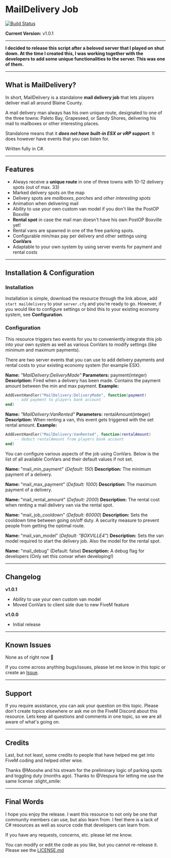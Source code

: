 # MailDelivery Job

[![Build Status](https://travis-ci.org/d0p3t/MailDelivery.svg?branch=master)](https://travis-ci.org/d0p3t/MailDelivery)

**Current Version:** v1.0.1 
___
**I decided to release this script after a beloved server that I played on shut down. At the time I created this, I was working together with the developers to add some unique functionalities to the server. This was one of them.**

---

## What is MailDelivery?
In short, MailDelivery is a standalone **mail delivery job** that lets players deliver mail all around Blaine County.

A mail delivery man always has his own unique route, designated to one of the three towns: Paleto Bay, Grapeseed, or Sandy Shores, delivering his mail to mailboxes or other interesting places.

Standalone means that it _**does not have built-in ESX or vRP support**_. It does however have events that you can listen for.

Written fully in C#.

---
## Features
* Always receive a **unique route** in one of three towns with 10-12 delivery spots (out of max. 33)
* Marked delivery spots on the map
* Delivery spots are _mailboxes_, _porches_ and _other interesting spots_
* Animation when delivering mail
* Ability to use your own custom van model if you don't like the PostOP Boxville
* **Rental spot** in case the mail man doesn't have his own PostOP Boxville yet!
* Rental vans are spawned in one of the free parking spots.
* Configurable min/max pay per delivery and other settings using **ConVars**
* Adaptable to your own system by using server events for payment and rental costs

___

## Installation & Configuration

### Installation
Installation is simple, download the resource through the link above, add `start maildelivery` to your `server.cfg` and you're ready to go. However, if you would like to configure settings or bind this to your existing economy system, see **Configuration**.

### Configuration
This resource triggers two events for you to conveniently integrate this job into your own system as well as various ConVars to modify settings (like minimum and maximum payments).

There are two server events that you can use to add delivery payments and rental costs to your existing economy system (for example ESX).

**Name:** _"MailDelivery:DeliveryMade"_
**Parameters:** payment(integer)
**Description:** Fired when a delivery has been made. Contains the payment amount between the min and max payment.
**Example:** 
```lua
AddEventHandler("MailDelivery:DeliveryMade", function(payment)
    -- add payment to players bank account
end)
```

**Name:** _"MailDelivery:VanRented"_
**Parameters:** rentalAmount(integer)
**Description:** When renting a van, this event gets triggered with the set rental amount.
**Example:** 
```lua
AddEventHandler("MailDelivery:VanRented", function(rentalAmount)
    -- deduct rentalAmount from players bank account
end)
```

You can configure various aspects of the job using ConVars. Below is the list of all available ConVars and their default values if not set.

**Name:** "mail_min_payment" (_Default: 150_)
**Description:** The minimum payment of a delivery.

**Name:** "mail_max_payment" (_Default: 1000_)
**Description:** The maximum payment of a delivery.

**Name:** "mail_rental_amount" (_Default: 2000_)
**Description:** The rental cost when renting a mail delivery van via the rental spot.

**Name:** "mail_job_cooldown" (_Default: 60000_)
**Description:** Sets the cooldown time between going on/off duty. A security measure to prevent people from getting the optimal route.

**Name:** "mail_van_model" (_Default: "BOXVILLE4"_)
**Description:** Sets the van model required to start the delivery job. Also the model for the rental spot.

**Name:** "mail_debug" (Default:  false)
**Description:** A debug flag for developers (Only set this convar when developing!)

---
## Changelog
**v1.0.1**
* Ability to use your own custom van model
* Moved ConVars to client side due to new FiveM feature

**v1.0.0**
* Initial release

---
## Known Issues
 None as of right now :crossed_fingers:

If you come across anything bugs/issues, please let me know in this topic or create an [Issue](https://github.com/d0p3t/MailDelivery/issues).

---
## Support
If you require assistance, you can ask your question on this topic. Please don't create topics elsewhere or ask me on the FiveM Discord about this resource. Lets keep all questions and comments in one topic, so we are all aware of what's going on.

---
## Credits
Last, but not least, some credits to people that have helped me get into FiveM coding and helped other wise.

Thanks @Mooshe and his stream for the preliminary logic of parking spots and toggling duty (months ago).
Thanks to @Vespura for letting me use the same license :slight_smile: 

___

## Final Words
I hope you enjoy the release. I want this resource to not only be one that community members can use, but also learn from. I feel there is a lack of C# resources as well as source code that developers can learn from.

If you have any requests, concerns, etc. please let me know.

You can modify or edit the code as you like, but you cannot re-release it. Please see the [LICENSE.md](https://github.com/d0p3t/MailDelivery/blob/master/LICENSE.md)